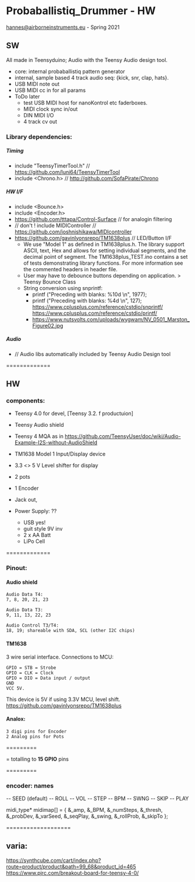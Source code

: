 # Probaballistiq_Drummer - HW

hannes@airborneinstruments.eu - Spring 2021


## SW

All made in Teensyduino; Audio with the Teensy Audio design tool. 

- core: internal probaballistiq pattern generator
- internal, sample based 4 track audio seq: {kick, snr, clap, hats}. 
- USB MIDI note out
- USB MIDI cc in for all params
- ToDo later
	- test USB MIDI host for nanoKontrol etc faderboxes.
	- MIDI clock sync in/out 
	- DIN MIDI I/O
	- 4 track cv out


### Library dependencies:

##### Timing
- include "TeensyTimerTool.h" // https://github.com/luni64/TeensyTimerTool
- include <Chrono.h> // http://github.com/SofaPirate/Chrono

##### HW I/F

- include <Bounce.h>
- include <Encoder.h>
- https://github.com/tttapa/Control-Surface // for analogin filtering
- // don't ! include MIDIController // https://github.com/joshnishikawa/MIDIcontroller
- https://github.com/gavinlyonsrepo/TM1638plus // LED/Button I/F
	- We use "Model 1" as defined in TM1638plus.h. The library support ASCII, text, Hex and allows for setting individual segments, and the decimal point of segment. The TM1638plus_TEST.ino contains a set of tests demonstrating library functions. For more information see the commented headers in header file.
	- User may have to debounce buttons depending on application. > Teensy Bounce Class
	- String conversion using snprintf:
	   - printf ("Preceding with blanks: %10d \n", 1977);
	   - printf ("Preceding with blanks: %4d \n", 127);
	   https://www.cplusplus.com/reference/cstdio/snprintf/
	   https://www.cplusplus.com/reference/cstdio/printf/
	   - https://www.nutsvolts.com/uploads/wygwam/NV_0501_Marston_Figure02.jpg



##### Audio
- // Audio libs automatically included by Teensy Audio Design tool

=============

## HW 

### components:
- Teensy 4.0 for devel, [Teensy 3.2. f productuion]
- Teensy Audio shield
- Teensy 4 MQA as in <https://github.com/TeensyUser/doc/wiki/Audio-Example-I2S-without-AudioShield>
- TM1638 Model 1 Input/Display device
- 3.3 <> 5 V Level shifter for display
- 2 pots
- 1 Encoder

- Jack out, 
- Power Supply: ?? 
	- USB yes!
	- guit style 9V inv
	- 2 x AA Batt
	- LiPo Cell



=============


### Pinout:

#### Audio shield

	Audio Data T4: 
	7, 8, 20, 21, 23

	Audio Data T3: 
	9, 11, 13, 22, 23

	Audio Control T3/T4: 
	18, 19; shareable with SDA, SCL (other I2C chips)



#### TM1638

 3 wire serial interface.
Connections to MCU:

    GPIO = STB = Strobe
    GPIO = CLK = Clock
    GPIO = DIO = Data input / output
    GND
    VCC 5V.

This device is 5V if using 3.3V MCU, level shift.
https://github.com/gavinlyonsrepo/TM1638plus


#### Analox:
	3 digi pins for Encoder
	2 Analog pins for Pots


=========

= totalling to **15 GPIO** pins

=========

### encoder:  names
  -- SEED (default)
  -- ROLL
  -- VOL
  -- STEP
  -- BPM
  -- SWNG
  -- SKIP
  -- PLAY

  midi_type* midimap[] = { &_amp, &_BPM, &_numSteps, &_thresh, &_probDev, &_varSeed, &_seqPlay, &_swing, &_rollProb, &_skipTo };



===================
## varia: 

https://synthcube.com/cart/index.php?route=product/product&path=99_68&product_id=465
https://www.pjrc.com/breakout-board-for-teensy-4-0/